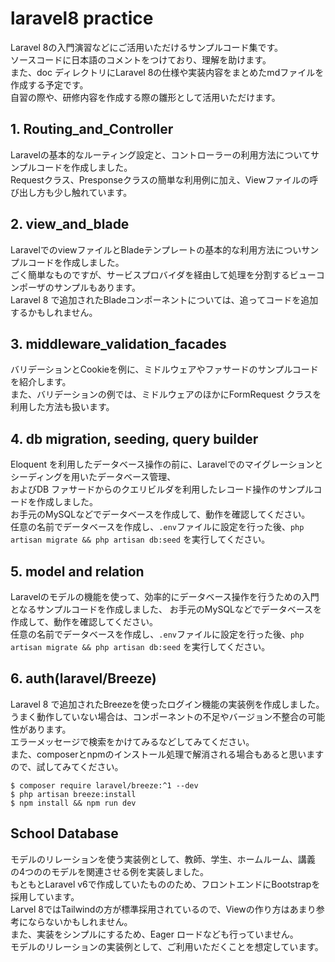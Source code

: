 # laravel8 practice
Laravel 8の入門演習などにご活用いただけるサンプルコード集です。  
ソースコードに日本語のコメントをつけており、理解を助けます。  
また、doc ディレクトリにLaravel 8の仕様や実装内容をまとめたmdファイルを作成する予定です。  
自習の際や、研修内容を作成する際の雛形として活用いただけます。

## 1. Routing_and_Controller
Laravelの基本的なルーティング設定と、コントローラーの利用方法についてサンプルコードを作成しました。  
Requestクラス、Presponseクラスの簡単な利用例に加え、Viewファイルの呼び出し方も少し触れています。

## 2. view_and_blade
LaravelでのviewファイルとBladeテンプレートの基本的な利用方法についサンプルコードを作成しました。  
ごく簡単なものですが、サービスプロバイダを経由して処理を分割するビューコンポーザのサンプルもあります。  
Laravel 8 で追加されたBladeコンポーネントについては、追ってコードを追加するかもしれません。

## 3. middleware_validation_facades
バリデーションとCookieを例に、ミドルウェアやファサードのサンプルコードを紹介します。  
また、バリデーションの例では、ミドルウェアのほかにFormRequest クラスを利用した方法も扱います。

## 4. db migration, seeding, query builder
Eloquent を利用したデータベース操作の前に、Laravelでのマイグレーションとシーディングを用いたデータベース管理、  
およびDB ファサードからのクエリビルダを利用したレコード操作のサンプルコードを作成しました。  
お手元のMySQLなどでデータベースを作成して、動作を確認してください。  
任意の名前でデータベースを作成し、`.env`ファイルに設定を行った後、`php artisan migrate && php artisan db:seed` を実行してください。

## 5. model and relation
Laravelのモデルの機能を使って、効率的にデータベース操作を行うための入門となるサンプルコードを作成しました、
お手元のMySQLなどでデータベースを作成して、動作を確認してください。  
任意の名前でデータベースを作成し、`.env`ファイルに設定を行った後、`php artisan migrate && php artisan db:seed` を実行してください。

## 6. auth(laravel/Breeze)
Laravel 8 で追加されたBreezeを使ったログイン機能の実装例を作成しました。  
うまく動作していない場合は、コンポーネントの不足やバージョン不整合の可能性があります。  
エラーメッセージで検索をかけてみるなどしてみてください。  
また、composerとnpmのインストール処理で解消される場合もあると思いますので、試してみてください。
```
$ composer require laravel/breeze:^1 --dev
$ php artisan breeze:install
$ npm install && npm run dev
```

## School Database
モデルのリレーションを使う実装例として、教師、学生、ホームルーム、講義 の4つののモデルを関連させる例を実装しました。  
もともとLaravel v6で作成していたもののため、フロントエンドにBootstrapを採用しています。  
Larvel 8ではTailwindの方が標準採用されているので、Viewの作り方はあまり参考にならないかもしれません。  
また、実装をシンプルにするため、Eager ロードなども行っていません。  
モデルのリレーションの実装例として、ご利用いただくことを想定しています。
